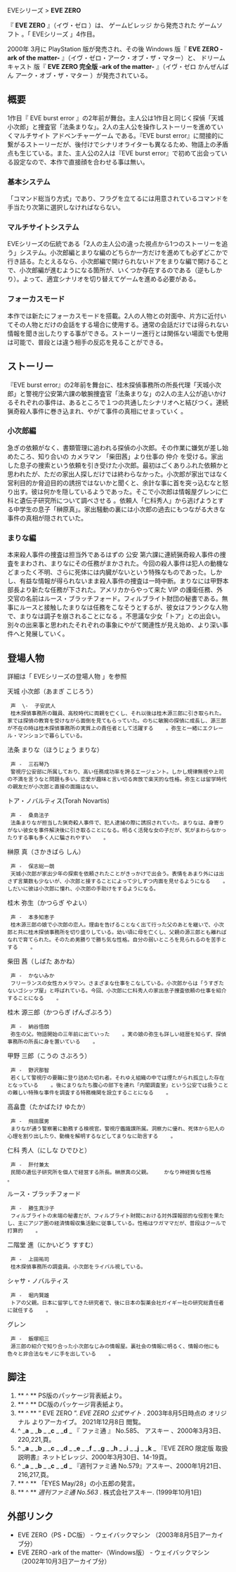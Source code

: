 EVEシリーズ  > **EVE ZERO**

『 **EVE ZERO** 』（イヴ・ゼロ    ）は、  ゲームビレッジ  から発売された  ゲームソフト  。「  EVEシリーズ  」4作目。

2000年  3月に  PlayStation  版が発売され、その後  Windows  版『 **EVE ZERO -ark of the
matter-** 』（イヴ・ゼロ・アーク・オブ・ザ・マター）と、  ドリームキャスト  版『 **EVE ZERO 完全版 -ark of the
matter-** 』（イヴ・ゼロ かんぜんばん アーク・オブ・ザ・マター      ）が発売されている。

##  概要



1作目『  EVE burst error
』の2年前が舞台。主人公は1作目と同じく探偵「天城小次郎」と捜査官「法条まりな」。2人の主人公を操作しストーリーを進めていくマルチサイト
アドベンチャーゲーム  である。『EVE burst
error』に間接的に繋がるストーリーだが、後付けでシナリオライターも異なるため、物語上の矛盾点も生じている。また、主人公の2人は『EVE burst
error』で初めて出会っている設定なので、本作で直接顔を合わせる事は無い。

###  基本システム



「コマンド総当り方式」であり、フラグを立てるには用意されているコマンドを手当たり次第に選択しなければならない。

###  マルチサイトシステム



EVEシリーズの伝統である「2人の主人公の違った視点から1つのストーリーを追う」システム。小次郎編とまりな編のどちらか一方だけを進めても必ずどこかで行き詰る。たとえるなら、小次郎編で開けられないドアをまりな編で開けることで、小次郎編が進むようになる箇所が、いくつか存在するのである（逆もしかり）。よって、適宜シナリオを切り替えてゲームを進める必要がある。

###  フォーカスモード



本作では新たにフォーカスモードを搭載。2人の人物との対面中、片方に近付いてその人物とだけの会話をする場合に使用する。通常の会話だけでは得られない情報を聞き出したりする事ができる。ストーリー進行とは関係ない場面でも使用は可能で、普段とは違う相手の反応を見ることができる。

##  ストーリー



『EVE burst
error』の2年前を舞台に、桂木探偵事務所の所長代理「天城小次郎」と警視庁公安第六課の敏腕捜査官「法条まりな」の2人の主人公が追いかけるそれぞれの事件は、あるところで１つの共通したシナリオへと結びつく。連続猟奇殺人事件に巻き込まれ、やがて事件の真相にせまっていく
  。

###  小次郎編



急ぎの依頼がなく、書類管理に追われる探偵の小次郎。その作業に嫌気が差し始めたころ、知り合いの  カメラマン  「柴田茜」より仕事の  仲介
を受ける。家出した息子の捜索という依頼を引き受けた小次郎。最初はごくありふれた依頼かと思われたが、ただの家出人探しだけでは終わらなかった。小次郎が家出ではなく営利目的か脅迫目的の誘拐ではないかと聞くと、余計な事に首を突っ込むなと怒り出す。彼は何かを隠しているようであった。そこで小次郎は情報屋グレンに仁科と遺伝子研究所について調べさせる
  。依頼人「仁科秀人」から逃げようとする中学生の息子「榊原真」。家出騒動の裏には小次郎の過去にもつながる大きな事件の真相が隠されていた。

###  まりな編



本来殺人事件の捜査は担当外であるはずの  公安
第六課に連続猟奇殺人事件の捜査をまわされ、まりなにその任務がまかされた。今回の殺人事件は犯人の動機などまったく不明、さらに死体には内臓がないという特殊なものであった。しかし、有益な情報が得られないまま殺人事件の捜査は一時中断。まりなには甲野本部長より新たな任務が下された。アメリカからやって来た
VIP
の護衛任務、外交官の名前はルース・ブラッチフォード。フィルブライト財団の秘書である。無事にルースと接触したまりなは任務をこなそうとするが、彼女はフランクな人物で、まりなは調子を崩されることになる
  。不思議な少女「トア」との出会い。別々の出来事と思われたそれぞれの事象にやがて関連性が見え始め、より深い事件へと発展していく。

##  登場人物



詳細は「  EVEシリーズの登場人物  」を参照

天城 小次郎（あまぎ こじろう）

     声  \-  子安武人 
     桂木探偵事務所の職員、高校時代に両親を亡くし、それ以後は桂木源三郎に引き取られた。家では探偵の教育を受けながら面倒を見てもらっていた。のちに敏腕の探偵に成長し、源三郎が不在の時は桂木探偵事務所の実質上の責任者として活躍する    。弥生と一緒にエクレール・マンションで暮らしている。   
法条 まりな（ほうじょう まりな）

     声 -  三石琴乃 
     警視庁公安部に所属しており、高い任務成功率を誇るエージェント。しかし規律無視や上司の不満を言うなと問題も多い。恋愛が趣味と言い切る奔放で楽天的な性格。弥生とは留学時代の親友だが小次郎と直接の面識はない。   
トア・ノバルティス(Torah Novartis)

     声 -  桑島法子 
     法条まりなが担当した猟奇殺人事件で、犯人逮捕の際に誘拐されていた。まりなは、身寄りがない彼女を事件解決後に引き取ることになる。明るく活発な女の子だが、気がまわらなかったりする事も多く人に騙されやすい    。 
榊原 真（さかきばら しん）

     声 -  保志総一朗 
     天城小次郎が家出少年の探索を依頼されたことがきっかけで出会う。表情をあまり外には出さず言葉数も少ないが、小次郎と接することによって少しずつ内面を見せるようになる    。しだいに彼は小次郎に憧れ、小次郎の手助けをするようになる。 
桂木 弥生（かつらぎ やよい）

     声 -  本多知恵子 
     桂木源三郎の娘で小次郎の恋人。理由を告げることなく出て行った父のあとを継いで、小次郎と共に桂木探偵事務所を切り盛りしている。幼い頃に母を亡くし、父親の源三郎とも離ればなれで育てられた。そのため男勝りで勝ち気な性格。自分の弱いところを見られるのを苦手とする    。 
柴田 茜（しばた あかね）

     声 -  かないみか 
     フリーランスの女性カメラマン。さまざまな仕事をこなしている。小次郎からは「うすぎたないゴシップ屋」と呼ばれている。今回、小次郎に仁科秀人の家出息子捜査依頼の仕事を紹介することになる    。 
桂木 源三郎（かつらぎ げんざぶろう）

     声 -  納谷悟朗 
     弥生の父。物語開始の三年前に出ていった    。実の娘の弥生も詳しい経歴を知らず、探偵事務所の所長に身を置いている    。 
甲野 三郎（こうの さぶろう）

     声 -  野沢那智 
     若くして警視庁の要職に登り詰めた切れ者。それゆえ組織の中では煙たがられ孤立した存在となっている    。後にまりなたち腹心の部下を連れ「内閣調査室」という公安では扱うことの難しい特殊な事件を調査する特務機関を設立することになる    。 
高畠豊（たかばたけ ゆたか）

     声 -  飛田展男 
     まりなが通う警察署に勤務する検視官。警視庁鑑識課所属。洞察力に優れ、死体から犯人の心理を割り出したり、動機を解明するなどしてまりなに助言する    。 
仁科 秀人（にしな ひでひと）

     声 -  肝付兼太 
     民間の遺伝子研究所を個人で経営する所長。榊原真の父親。    かなり神経質な性格    。 
ルース・ブラッチフォード

     声 -  勝生真沙子 
     フィルブライトの末端の秘書だが、フィルブライト財閥における対外諜報部的な役割を果たし、主にアジア圏の経済情報収集活動に従事している。性格はワガママだが、普段はクールで打算的    。 
二階堂 進（にかいどう すすむ）

     声 -  上田祐司 
     桂木探偵事務所の調査員。小次郎をライバル視している。   
シャサ・ノバルティス

     声 -  堀内賢雄 
     トアの父親。日本に留学してきた研究者で、後に日本の製薬会社ガイギー社の研究総責任者に就任する    。 
グレン

     声 -  飯塚昭三 
     源三郎の紹介で知り合った小次郎なじみの情報屋。裏社会の情報に明るく、情報の他にも色々と非合法なモノに手を出している    。 

##  脚注



  1. ** ^  ** PS版のパッケージ背表紙より。 
  2. ** ^  ** DC版のパッケージ背表紙より。 
  3. ** ^  ** “  EVE ZERO  ”. _EVE ZERO 公式サイト_ . 2003年8月5日時点の  オリジナル  よりアーカイブ。  2021年12月8日  閲覧。 
  4. ^  _**a** _ _**b** _ _**c** _ _**d** _ 『  ファミ通  』 No.585、  アスキー  、2000年3月3日、220,221,頁。 
  5. ^  _**a** _ _**b** _ _**c** _ _**d** _ _**e** _ _**f** _ _**g** _ _**h** _ _**i** _ _**j** _ _**k** _ 『EVE ZERO 限定版 取扱説明書』ネットビレッジ、2000年3月30日、14-19頁。 
  6. ^  _**a** _ _**b** _ _**c** _ _**d** _ 『週刊ファミ通 No.579』アスキー、2000年1月21日、216,217,頁。 
  7. ** ^  ** 「EYES May/28」の小五郎の発言。 
  8. ** ^  ** _週刊ファミ通 No.563_ . 株式会社アスキー. (1999年10月1日) 

##  外部リンク



  * EVE ZERO（PS・DC版）  \-  ウェイバックマシン  （2003年8月5日アーカイブ分） 
  * EVE ZERO -ark of the matter-（Windows版）  \-  ウェイバックマシン  （2002年10月3日アーカイブ分） 

